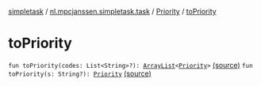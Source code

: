 [simpletask](../../index.md) / [nl.mpcjanssen.simpletask.task](../index.md) / [Priority](index.md) / [toPriority](.)

# toPriority

`fun toPriority(codes: List<String>?): `[`ArrayList`](http://docs.oracle.com/javase/6/docs/api/java/util/ArrayList.html)`<`[`Priority`](index.md)`>` [(source)](https://github.com/mpcjanssen/simpletask-android/blob/master/src/main/java/nl/mpcjanssen/simpletask/task/Priority.kt#L90)
`fun toPriority(s: String?): `[`Priority`](index.md) [(source)](https://github.com/mpcjanssen/simpletask-android/blob/master/src/main/java/nl/mpcjanssen/simpletask/task/Priority.kt#L101)